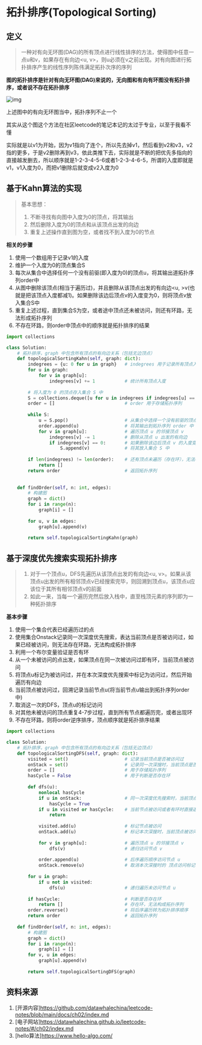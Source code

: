 # 拓扑排序(Topological Sorting)

## 定义

> 一种对有向无环图(DAG)的所有顶点进行线性排序的方法，使得图中任意一点u和v，如果存在有向边<u, v>，则u必须在v之前出现。对有向图进行拓扑排序产生的线性序列陈伟满足拓扑次序的序列

**图的拓扑排序是针对有向无环图(DAG)来说的，无向图和有向有环图没有拓扑排序，或者说不存在拓扑排序**

![img](https://datawhalechina.github.io/leetcode-notes/images/ch02/02.06.01-001.png)

上述图中的有向无环图当中，拓扑序列不止一个

其实从这个图这个方法在社区leetcode的笔记本记的太过于专业，以至于我看不懂

实际就是以v1为开始，因为v1指向了连个，所以先去掉v1，然后看到v2和v3，v2指的更多，于是v2删除再到v3，依此类推下去，实际就是不断的把优先多指向的直接越发删去，所以顺序就是1-2-3-4-5-6或者1-2-3-4-6-5，所谓的入度即就是v1，v1入度为0，而把v1删除后就变成v2入度为0

## 基于Kahn算法的实现

> 基本思想：
>
> 1. 不断寻找有向图中入度为0的顶点，将其输出
> 2. 然后删除入度为0的顶点和从该顶点出发的向边
> 3. 重复上述操作直到图为空，或者找不到入度为0的节点

**相关的步骤**

1. 使用一个数组用于记录v1的入度
2. 维护一个入度为0的顶点集合S
3. 每次从集合中选择任何一个没有前驱(即入度为0)的顶点u，将其输出道拓扑序列order中
4. 从图中删除该顶点(相当于遍历过)，并且删除从该顶点出发的有向边<u, >v(也就是把该顶点入度都减1)。如果删除该边后顶点v的入度变为0，则将顶点v放入集合S中
5. 重复上述过程，直到集合S为空，或者途中顶点还未被访问，则还有环路，无法形成拓扑序列
6. 不存在环路，则order中顶点中的顺序就是拓扑排序的结果

```python
import collections

class Solution:
    # 拓扑排序，graph 中包含所有顶点的有向边关系（包括无边顶点）
    def topologicalSortingKahn(self, graph: dict):
        indegrees = {u: 0 for u in graph}   # indegrees 用于记录所有顶点入度
        for u in graph:
            for v in graph[u]:
                indegrees[v] += 1           # 统计所有顶点入度
        
        # 将入度为 0 的顶点存入集合 S 中
        S = collections.deque([u for u in indegrees if indegrees[u] == 0])
        order = []                          # order 用于存储拓扑序列
        
        while S:
            u = S.pop()                     # 从集合中选择一个没有前驱的顶点 0
            order.append(u)                 # 将其输出到拓扑序列 order 中
            for v in graph[u]:              # 遍历顶点 u 的邻接顶点 v
                indegrees[v] -= 1           # 删除从顶点 u 出发的有向边
                if indegrees[v] == 0:       # 如果删除该边后顶点 v 的入度变为 0
                    S.append(v)             # 将其放入集合 S 中
        
        if len(indegrees) != len(order):    # 还有顶点未遍历（存在环），无法构成拓扑序列
            return []
        return order                        # 返回拓扑序列
    
    
    def findOrder(self, n: int, edges):
        # 构建图
        graph = dict()
        for i in range(n):
            graph[i] = []
            
        for u, v in edges:
            graph[u].append(v)
            
        return self.topologicalSortingKahn(graph)

```



## 基于深度优先搜索实现拓扑排序

> 1. 对于一个顶点u，DFS先遍历从该顶点出发的有向边<u, v>。如果从该顶点u出发的所有相邻顶点v已经搜索完毕，则回溯到顶点u，该顶点u应该位于其所有相邻顶点v的前面
> 2. 如此一来，当每一个遍历完然后放入栈中，直至栈顶元素的序列即为一种拓扑排序

**基本步骤**

1. 使用一个集合代表已经遍历过的点
2. 使用集合Onstack记录同一次深度优先搜索，表达当前顶点是否被访问过，如果已经被访问，则无法存在环路，无法构成拓扑排序
3. 利用一个布尔变量验证是否有环
4. 从一个未被访问的点出发，如果顶点在同一次被访问过即有环，当前顶点被访问
5. 将顶点u标记为被访问过，并在本次深度优先搜索中标记为访问过，然后开始遍历有向边
6. 当前顶点被访问过，回溯记录当前节点u(将当前节点u输出到拓扑序列order中)
7. 取消这一次的DFS，顶点u的标记访问
8. 对其他未被访问的顶点重复4-7步过程，直到所有节点都遍历完，或者出现环
9. 不存在环路，则将order逆序排序，顶点顺序就是拓扑排序结果

```python
import collections

class Solution:
    # 拓扑排序，graph 中包含所有顶点的有向边关系（包括无边顶点）
    def topologicalSortingDFS(self, graph: dict):
        visited = set()                     # 记录当前顶点是否被访问过
        onStack = set()                     # 记录同一次深搜时，当前顶点是否被访问过
        order = []                          # 用于存储拓扑序列
        hasCycle = False                    # 用于判断是否存在环
        
        def dfs(u):
            nonlocal hasCycle
            if u in onStack:                # 同一次深度优先搜索时，当前顶点被访问过，说明存在环
                hasCycle = True
            if u in visited or hasCycle:    # 当前节点被访问或者有环时直接返回
                return
            
            visited.add(u)                  # 标记节点被访问
            onStack.add(u)                  # 标记本次深搜时，当前顶点被访问
    
            for v in graph[u]:              # 遍历顶点 u 的邻接顶点 v
                dfs(v)                      # 递归访问节点 v
                    
            order.append(u)                 # 后序遍历顺序访问节点 u
            onStack.remove(u)               # 取消本次深搜时的 顶点访问标记
        
        for u in graph:
            if u not in visited:
                dfs(u)                      # 递归遍历未访问节点 u
        
        if hasCycle:                        # 判断是否存在环
            return []                       # 存在环，无法构成拓扑序列
        order.reverse()                     # 将后序遍历转为拓扑排序顺序
        return order                        # 返回拓扑序列
    
    def findOrder(self, n: int, edges):
        # 构建图
        graph = dict()
        for i in range(n):
            graph[i] = []
        for v, u in edges:
            graph[u].append(v)
        
        return self.topologicalSortingDFS(graph)
```

## 资料来源

1. [开源内容]<https://github.com/datawhalechina/leetcode-notes/blob/main/docs/ch02/index.md>
2. [电子网站]<https://datawhalechina.github.io/leetcode-notes/#/ch02/index.md>
3. [hello算法]<https://www.hello-algo.com/>

